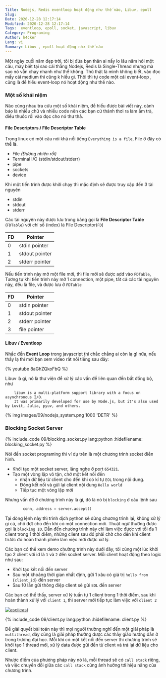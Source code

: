 ```yaml
---
Title: Nodejs, Redis eventloop hoạt động như thế nào, Libuv, epoll
Slug: 
Date: 2020-12-28 12:17:14
Modified: 2020-12-28 12:17:14
Tags:  eventloop, epoll, socket, javascript, libuv
Category: Programing
Author: h4cker
Lang: vi
Summary: Libuv , epoll hoạt động như thế nào
---
```


Một ngày cuối năm đẹp trời, tôi bị đứa bạn thân ai nấy lo lâu năm hỏi một câu, mày biết tại sao cái thằng Nodejs, Redis là Single-Thread nhưng mà sao nó vẫn chạy nhanh như thế không. Thú thật là mình không biết, vào đọc mấy cái medium thì cũng k hiểu gì. Thôi thì tự code một cái event-loop , cũng là để hiểu event-loop nó hoạt động như thế nào.


### Một số khái niệm

Nào cùng nhau tra cứu một số khái niệm, để hiểu được bài viết này, cảnh báo là nhiều chữ và nhiều code nên các bạn cứ thảnh thơi ra làm ấm trà, điếu thuốc rồi vào đọc cho nó thư thả.

#### File Descriptors / File Descriptor Table

Trong linux có một câu nói khá nổi tiếng `Everything is a file`, File ở đây có thể là.
    
+ File *(Đương nhiên rồi)*
+ Terminal I/O (stdin/stdout/stderr)
+ pipe
+ sockets
+ device

Khi một tiến trình được khởi chạy thì mặc định sẽ được truy cập đến 3 tài nguyên

+ stdin
+ stdout
+ stderr

Các tài nguyên này được lưu trong bảng gọi là **File Descriptor Table** (`FDTable`) với chỉ số (index) là File Descriptor(`FD`)

|FD    	|Pointer   	            |
|---	|---	                |
|   0   |   stdin pointer   	|
|   1   |   stdout pointer	    |
|   2   |   stderr pointer	    |

Nếu tiến trình này mở một file mới, thì file mới sẽ được add vào `FDTable`, Tương tự khi tiến trình này mở 1 connection, một pipe, tất cả các tài nguyên này, đều là file, và được lưu ở `FDTable`

|FD    	|Pointer   	            |
|---	|---	                |
|   0   |   stdin pointer   	|
|   1   |   stdout pointer	    |
|   2   |   stderr pointer	    |
|   3   |   file pointer	    |

#### Libuv / Eventloop

Nhắc đến **Event Loop** trong javascript thì chắc chẳng ai còn lạ gì nữa, nếu thấy lạ thì mời bạn xem video rất nổi tiếng sau đây:

{% youtube 8aGhZQkoFbQ %}


Libuv là gì, nó là thư viện để xử lý các vấn đề liên quan đến bất đồng bộ, như 

```
    libuv is a multi-platform support library with a focus on asynchronous I/O. 
    It was primarily developed for use by Node.js, but it's also used by Luvit, Julia, pyuv, and others.
```

{% img images/09/nodejs_system.png 1000 'DETR' %}


### Blocking Socket Server

{% include_code 09/blocking_socket.py lang:python :hidefilename: blocking_socket.py  %}

Nói đến socket programing thì ví dụ trên là một chương trình socket điển hình. 
- Khởi tạo một socket server, lắng nghe ở port `654321`. 
- Tạo một vòng lặp vô tận, chờ một kết nối đến
    - nhận dữ liệu từ client cho đến khi có kí tự `EOL` trong nội dung.
    - Đóng kết nối và gửi lại client nội dung `Hello world`
    - Tiếp tục một vòng lặp mới

Nhưng vấn đề ở chương trình này là gì, đó là nó bị `blocking` ở câu lệnh sau 

```python
        conn, address = server.accept()
```

Tại dòng lệnh này thì trình dịch python sẽ dừng chương trình lại, không xử lý gì cả, chờ đợt cho đến khi có một connection mới. Thuật ngữ thường được gọi là `blocking IO`. Dẫn đến chương trình này chỉ làm việc được với tối đa 1 client trong 1 thời điểm, những client sau đó phải chờ cho đến khi client trước đó hoàn thành phiên làm việc mới được xử lý.

Các bạn có thể xem demo chường trình này dưới đây, tôi cùng một lúc khởi tạo 2 client với id là `1` và `2` đến socket server. Mỗi client hoạt động theo logic như sau:
- Khởi tạo kết nối đến server
- Sau một khoảng thời gian nhất định, gửi 1 xâu có giá trị `hello from {client_id}` đến server
- Sau 10 lần gửi thông điệp client sẽ gửi `EOL` đến server


Các bạn có thể thấy, server xử lý tuần tự 1 client trong 1 thời điểm, sau khi hoàn thành xử lý với `client 1`, thì server mới tiếp tục làm việc với `client 2` 



[![asciicast](https://asciinema.org/a/OMX7Buub9ksUi9k7eLiUSK6g8.svg)](https://asciinema.org/a/OMX7Buub9ksUi9k7eLiUSK6g8)


{% include_code 09/client.py lang:python :hidefilename: client.py  %}



Để giải quyết bài toán này thì mọi người thường nghĩ đến một giải pháp là `multithread`, đây cũng là giải pháp thường được các thầy giáo hướng dẫn ở trong trường đại học. Mỗi khi có một kết nối đến server thì chương trình sẽ khởi tạo 1 thread mới, xử lý data được gửi đến từ client và trả lại dữ liệu cho client.

Nhược điểm của phương pháp này nó là, mỗi thread sẽ có `call stack` riêng, và việc chuyển đổi giữa các `call stack` cũng ảnh hưởng tới hiệu năng của chương trình.



```python



```






